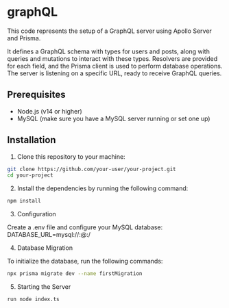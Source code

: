 # graphQL
This code represents the setup of a GraphQL server using Apollo Server and Prisma.

It defines a GraphQL schema with types for users and posts, along with queries and mutations to interact with these types. Resolvers are provided for each field, and the Prisma client is used to perform database operations. The server is listening on a specific URL, ready to receive GraphQL queries.

## Prerequisites

- Node.js (v14 or higher)
- MySQL (make sure you have a MySQL server running or set one up)

## Installation

1. Clone this repository to your machine:

```bash
git clone https://github.com/your-user/your-project.git
cd your-project
```

2. Install the dependencies by running the following command:

```bash
npm install
```

3. Configuration
   
Create a .env file and configure your MySQL database:
DATABASE_URL=mysql://<username>:<password>@<host>:<port>/<database>

4. Database Migration

To initialize the database, run the following commands:
```bash
npx prisma migrate dev --name firstMigration
```
5. Starting the Server
```bash
run node index.ts
```
